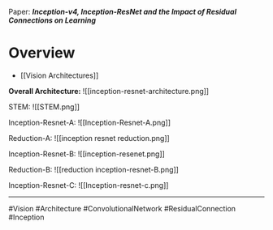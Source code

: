 Paper: ***Inception-v4, Inception-ResNet and the Impact of Residual Connections on Learning***

# Overview
- [[Vision Architectures]]

**Overall Architecture:**
![[inception-resnet-architecture.png]]


STEM:
![[STEM.png]]

Inception-Resnet-A:
![[Inception-Resnet-A.png]]


Reduction-A:
![[inception resnet reduction.png]]


Inception-Resnet-B:
![[inception-resenet.png]]


Reduction-B:
![[reduction inception-resnet-B.png]]


Inception-Resnet-C:
![[Inception-resnet-c.png]]

___
#Vision #Architecture #ConvolutionalNetwork #ResidualConnection #Inception
